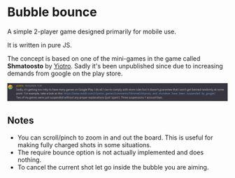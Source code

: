 # Bubble bounce

A simple 2-player game designed primarily for mobile use.

It is written in pure JS.

The concept is based on one of the mini-games in the game called **Shmatoosto**
by [Yiotro](https://yiotro.com/about/). Sadly it's been unpublished since due to
increasing demands from google on the play store.

![Yiotro explaining why he pulled the app](./yiotro_explanation.png)

## Notes

- You can scroll/pinch to zoom in and out the board. This is useful for making
  fully charged shots in some situations.
- The require bounce option is not actually implemented and does nothing.
- To cancel the current shot let go inside the bubble you are aiming.
